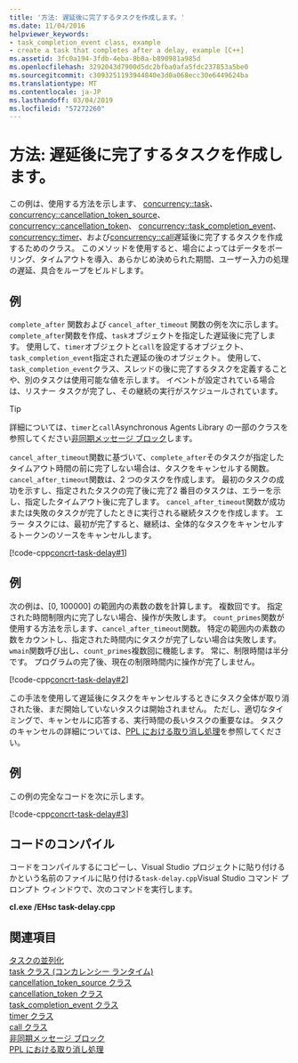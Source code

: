 ```yaml
---
title: '方法: 遅延後に完了するタスクを作成します。'
ms.date: 11/04/2016
helpviewer_keywords:
- task_completion_event class, example
- create a task that completes after a delay, example [C++]
ms.assetid: 3fc0a194-3fdb-4eba-8b8a-b890981a985d
ms.openlocfilehash: 3292043d7900d5dc2bfba0afa5fdc237853a5be0
ms.sourcegitcommit: c3093251193944840e3d0a068ecc30e6449624ba
ms.translationtype: MT
ms.contentlocale: ja-JP
ms.lasthandoff: 03/04/2019
ms.locfileid: "57272260"
---
```

# <a name="how-to-create-a-task-that-completes-after-a-delay"></a>方法: 遅延後に完了するタスクを作成します。

この例は、使用する方法を示します、 [concurrency::task](../../parallel/concrt/reference/task-class.md)、 [concurrency::cancellation_token_source](../../parallel/concrt/reference/cancellation-token-source-class.md)、 [concurrency::cancellation_token](../../parallel/concrt/reference/cancellation-token-class.md)、 [concurrency::task_completion_event](../../parallel/concrt/reference/task-completion-event-class.md)、 [concurrency::timer](../../parallel/concrt/reference/timer-class.md)、および[concurrency::call](../../parallel/concrt/reference/call-class.md)遅延後に完了するタスクを作成するためのクラス。 このメソッドを使用すると、場合によってはデータをポーリング、タイムアウトを導入、あらかじめ決められた期間、ユーザー入力の処理の遅延、具合をループをビルドします。

## <a name="example"></a>例

`complete_after` 関数および `cancel_after_timeout` 関数の例を次に示します。 `complete_after`関数を作成、`task`オブジェクトを指定した遅延後に完了します。 使用して、`timer`オブジェクトと`call`を設定するオブジェクト、`task_completion_event`指定された遅延の後のオブジェクト。 使用して、`task_completion_event`クラス、スレッドの後に完了するタスクを定義することや、別のタスクは使用可能な値を示します。 イベントが設定されている場合は、リスナー タスクが完了し、その継続の実行がスケジュールされています。

> [!TIP]
>  詳細については、`timer`と`call`Asynchronous Agents Library の一部のクラスを参照してください[非同期メッセージ ブロック](../../parallel/concrt/asynchronous-message-blocks.md)します。

`cancel_after_timeout`関数に基づいて、`complete_after`そのタスクが指定したタイムアウト時間の前に完了しない場合は、タスクをキャンセルする関数。 `cancel_after_timeout`関数は、2 つのタスクを作成します。 最初のタスクの成功を示すし、指定されたタスクの完了後に完了2 番目のタスクは、エラーを示し、指定したタイムアウト後に完了します。 `cancel_after_timeout`関数が成功または失敗のタスクが完了したときに実行される継続タスクを作成します。 エラー タスクには、最初が完了すると、継続は、全体的なタスクをキャンセルするトークンのソースをキャンセルします。

[!code-cpp[concrt-task-delay#1](../../parallel/concrt/codesnippet/cpp/how-to-create-a-task-that-completes-after-a-delay_1.cpp)]

## <a name="example"></a>例

次の例は、[0, 100000] の範囲内の素数の数を計算します。 複数回です。 指定された時間制限内に完了しない場合、操作が失敗します。 `count_primes`関数が使用する方法を示します、`cancel_after_timeout`関数。 特定の範囲内の素数の数をカウントし、指定された時間内にタスクが完了しない場合は失敗します。 `wmain`関数呼び出し、`count_primes`複数回に機能します。 常に、制限時間は半分です。 プログラムの完了後、現在の制限時間内に操作が完了しません。

[!code-cpp[concrt-task-delay#2](../../parallel/concrt/codesnippet/cpp/how-to-create-a-task-that-completes-after-a-delay_2.cpp)]

この手法を使用して遅延後にタスクをキャンセルするときにタスク全体が取り消された後、まだ開始していないタスクは開始されません。 ただし、適切なタイミングで、キャンセルに応答する、実行時間の長いタスクの重要なは。 タスクのキャンセルの詳細については、[PPL における取り消し処理](cancellation-in-the-ppl.md)を参照してください。

## <a name="example"></a>例

この例の完全なコードを次に示します。

[!code-cpp[concrt-task-delay#3](../../parallel/concrt/codesnippet/cpp/how-to-create-a-task-that-completes-after-a-delay_3.cpp)]

## <a name="compiling-the-code"></a>コードのコンパイル

コードをコンパイルするにコピーし、Visual Studio プロジェクトに貼り付けるかという名前のファイルに貼り付ける`task-delay.cpp`Visual Studio コマンド プロンプト ウィンドウで、次のコマンドを実行します。

**cl.exe /EHsc task-delay.cpp**

## <a name="see-also"></a>関連項目

[タスクの並列化](../../parallel/concrt/task-parallelism-concurrency-runtime.md)<br/>
[task クラス (コンカレンシー ランタイム)](../../parallel/concrt/reference/task-class.md)<br/>
[cancellation_token_source クラス](../../parallel/concrt/reference/cancellation-token-source-class.md)<br/>
[cancellation_token クラス](../../parallel/concrt/reference/cancellation-token-class.md)<br/>
[task_completion_event クラス](../../parallel/concrt/reference/task-completion-event-class.md)<br/>
[timer クラス](../../parallel/concrt/reference/timer-class.md)<br/>
[call クラス](../../parallel/concrt/reference/call-class.md)<br/>
[非同期メッセージ ブロック](../../parallel/concrt/asynchronous-message-blocks.md)<br/>
[PPL における取り消し処理](cancellation-in-the-ppl.md)
